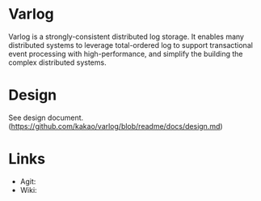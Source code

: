 # Varlog 

Varlog is a strongly-consistent distributed log storage. It enables many 
distributed systems to leverage total-ordered log to support transactional 
event processing with high-performance, and simplify the building the complex 
distributed systems.

# Design

See design document. (https://github.com/kakao/varlog/blob/readme/docs/design.md)

# Links
- Agit: 
- Wiki: 

